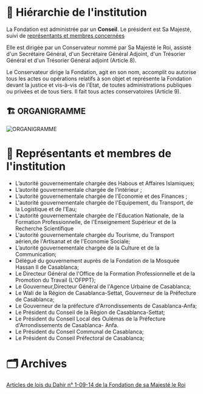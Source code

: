 # 🏢 Hiérarchie de l'institution

La Fondation est administrée par un __Conseil__. Le président est Sa Majesté, suivi de [représentants et membres concernées]()

Elle est dirigée par un Conservateur nommé par Sa Majesté le Roi, assisté d'un Secrétaire Général, d'un Secrétaire Général Adjoint, d'un Trésorier Général et d'un Trésorier Général adjoint (Article 8).

Le Conservateur dirige la Fondation, agit en son nom, accomplit ou autorise tous les actes ou opérations relatifs à son objet et représente la Fondation devant la justice et vis-à-vis de l'Etat, de toutes administrations publiques ou privées et de tous tiers. Il fait tous actes conservatoires (Article 9).

## 🏗️ ORGANIGRAMME

![ORGANIGRAMME](https://github.com/Walidoux/IDEAS/assets/87608619/0e727661-1385-44ec-b847-e3c719bc3d07)

# 👥 Représentants et membres de l'institution

- L’autorité gouvernementale chargée des Habous et Affaires Islamiques;
- L’autorité gouvernementale chargée de l’intérieur ;
- L’autorité gouvernementale chargée de l'Economie et des Finances ;
- L'autorité gouvernementale chargée de l'Equipement, du Transport, de la Logistique et de l'Eau;
- L'autorité gouvernementale chargée de l'Education Nationale, de la Formation Professionnelle, de l'Enseignement Supérieur et de la Recherche Scientifique
- L'autorité gouvernementale chargée du Tourisme, du Transport aérien,de l'Artisanat et de l'Economie Sociale;
- L’autorité gouvernementale chargée de la Culture et de la Communication;
- Délégué du gouvernement auprès de la Fondation de la Mosquée Hassan II de Casablanca;
- Le Directeur Général de l'Office de la Formation Professionnelle et de la Promotion du Travail (L'OFPPT);
- Le Gouverneur,Directeur Général de l'Agence Urbaine de Casablanca;
- Le Wali de la Région de Casablanca-Settat, Gouverneur de la Préfecture de Casablanca;
- Le Gouverneur de la préfecture d'Arrondissements de Casablanca-Anfa;
- Le Président du Conseil de la Région de Casablanca-Settat;
- Le Président du Conseil Local des Oulémas de la Préfecture d'Arrondissements de Casablanca- Anfa.
- Le Président du Conseil Communal de Casablanca;
- Le Président du Conseil Préfectoral de Casablanca;

# 🗂️ Archives

[Articles de lois du Dahir n° 1-09-14  de la Fondation de sa Majesté le Roi](https://www.fmh2.ma/sites/default/files/dahir_n_1-09-14_du_24_0.pdf)
